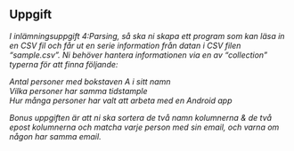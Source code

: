 ## Uppgift

*I inlämningsuppgift 4:Parsing, så ska ni skapa ett program som kan läsa in en CSV fil och får ut en serie information från datan i CSV filen “sample.csv”. Ni behöver hantera informationen via en av “collection” typerna för att finna följande:*

*Antal personer med bokstaven A i sitt namn*  
*Vilka personer har samma tidstample*  
*Hur många personer har valt att arbeta med en Android app*  

*Bonus uppgiften är att ni ska sortera de två namn kolumnerna & de två epost kolumnerna och matcha varje person med sin email, och varna om någon har samma email.* 